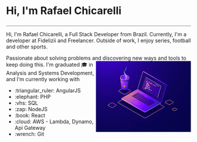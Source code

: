 <div style="border-bottom: 1px solid gray; width: 100%; padding-bottom: 5px;">
<h1>Hi, I'm Rafael Chicarelli</h1>
</div>

Hi, I'm  Rafael Chicarelli, a Full Stack Developer from Brazil.
Currently, I'm a developer at Fidelizii and Freelancer. Outside of work, I enjoy series, football and other sports. 

Passionate about solving problems and discovering new ways and tools to keep doing this.
<img align="right" src="./images/programming.jpg" alt="Programming image"/>
I'm graduated :mortar_board: in Analysis and Systems Development, and I'm currently working with
 <ul>
  <li>:triangular_ruler: AngularJS</li>
  <li>:elephant: PHP</li>
  <li>:vhs: SQL</li>
  <li>:zap: NodeJS</li>
  <li>:book: React</li>
  <li>:cloud: AWS - Lambda, Dynamo, Api Gateway</li>
  <li>:wrench: Git</li>
 </ul>
